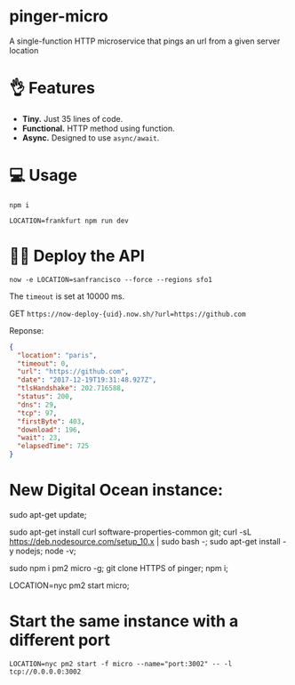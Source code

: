 # pinger-micro
A single-function HTTP microservice that pings an url from a given server location

# 👌 Features

- **Tiny.** Just 35 lines of code.
- **Functional.** HTTP method using function.
- **Async.** Designed to use `async/await`.

# 💻 Usage

`npm i`

`LOCATION=frankfurt npm run dev`

# 👨‍💻 Deploy the API

`now -e LOCATION=sanfrancisco --force --regions sfo1`

The `timeout` is set at 10000 ms.

GET `https://now-deploy-{uid}.now.sh/?url=https://github.com`

Reponse:

```json
{
  "location": "paris",
  "timeout": 0,
  "url": "https://github.com",
  "date": "2017-12-19T19:31:48.927Z",
  "tlsHandshake": 202.716588,
  "status": 200,
  "dns": 29,
  "tcp": 97,
  "firstByte": 403,
  "download": 196,
  "wait": 23,
  "elapsedTime": 725
}
```
# New Digital Ocean instance:

sudo apt-get update;

sudo apt-get install curl software-properties-common git;
curl -sL https://deb.nodesource.com/setup_10.x | sudo bash -;
sudo apt-get install -y nodejs;
node -v;

sudo npm i pm2 micro -g;
git clone HTTPS of pinger;
npm i;

LOCATION=nyc pm2 start micro;

# Start the same instance with a different port
`LOCATION=nyc pm2 start -f micro --name="port:3002" -- -l tcp://0.0.0.0:3002`
